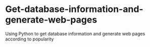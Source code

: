 # Get-database-information-and-generate-web-pages
Using Python to get database information and generate web pages according to popularity
